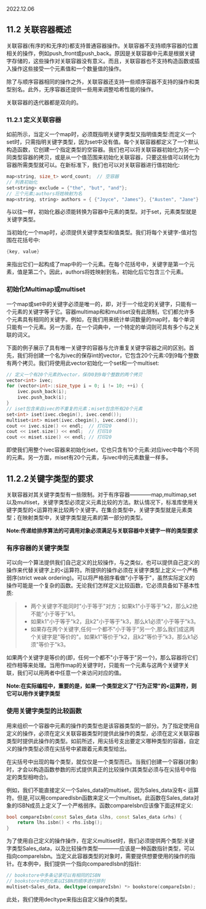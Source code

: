 2022.12.06



## 11.2 关联容器概述
关联容器(有序的和无序的)都支持普通容器操作。关联容器不支持顺序容器的位置相关的操作，例如push_front或push_back。原因是关联容器中元素是根据关键字存储的，这些操作对关联容器没有意义。而且，关联容器也不支持构造函数或插入操作这些接受一个元素值和一个数量值的操作。

除了与顺序容器相同的操作之外，关联容器还支持一些顺序容器不支持的操作和类型别名。此外，无序容器还提供一些用来调整哈希性能的操作。

关联容器的迭代器都是双向的。

### 11.2.1 定义关联容器
如前所示，当定义一个map时，必须既指明关键字类型又指明值类型:而定义一个set时，只需指明关键字类型，因为set中没有值。每个关联容器都定义了一个默认构造函数，它创建一个指定类型的空容器。我们也可以将关联容器初始化为另一个同类型容器的拷贝，或是从一个值范围来初始化关联容器，只要这些值可以转化为容器所需类型就可以。在新标准下，我们也可以对关联容器进行值初始化:

```c++
map<string, size_t> word_count;  // 空容器
// 列表初始化
set<string> exclude = {"the", "but", "and"};
// 三个元素;authors将姓映射为名
map<string, string> authors = { {"Joyce", "James"}, {"Austen", "Jane"} };
```

与以往一样，初始化器必须能转换为容器中元素的类型。对于set，元素类型就是关键字类型。

当初始化一个map时，必须提供关键字类型和值类型。我们将每个关键字-值对包围在花括号中:

```c++
{key, value}
```

来指出它们一起构成了map中的一个元素。在每个花括号中，关键字是第一个元素，值是第二个。因此，authors将姓映射到名，初始化后它包含三个元素。

### 初始化Multimap或multiset
一个map或set中的关键字必须是唯一的，即，对于一个给定的关键字，只能有一个元素的关键字等于它。容器multimap和和multiset没有此限制，它们都允许多个元素具有相同的关键字。例如，在我们用来统计单词数量的map时，每个单词只能有一个元素。另一方面，在一个词典中，一个特定的单词则可具有多个与之关联的词义。

下面的例子展示了具有唯一关键字的容器与允许重复关键字容器之间的区别。首先，我们将创建一个名为ivec的保存int的vector，它包含20个元素:0到9每个整数有两个拷贝。我们将使用此vector初始化一个set和一个multiset:

```c++
// 定义一个有20个元素的vector，保存0到9每个整数的两个拷贝
vector<int> ivec;
for (vector<int>::size_type i = 0; i != 10; ++i) {
    ivec.push_back(i);
    ivec.push_back(i);
}
// iset包含来自ivec的不重复的元素；miset包含所有20个元素
set<int> iset(ivec.cbegin(), ivec.cend());
multiset<int> miset(ivec.cbegin(), ivec.cend());
cout << ivec.size() << endl;  // 打印20
cout << iset.size() << endl;  // 打印10
cout << miset.size() << endl; // 打印20
```

即使我们用整个ivec容器来初始化iset，它也只含有10个元素:对应ivec中每个不同的元素。另一方面，miset有20个元素，与ivec中的元素数量一样多。

## 11.2.2关键字类型的要求
关联容器对其关键字类型有一些限制。对于有序容器————map,multimap,set以及multiset，关键字类型必须定义元素比较的方法。默认情况下，标准库使用关键字类型的<运算符来比较两个关键字。在集合类型中，关键字类型就是元素类型；在映射类型中，关键字类型是元素的第一部分的类型。

**Note:传递给排序算法的可调用对象必须满足与关联容器中关键字一样的类型要求**

### 有序容器的关键字类型
可以向一个算法提供我们自己定义的比较操作，与之类似，也可以提供自己定义的操作来代替关键字上的<运算符。所提供的操作必须在关键字类型上定义一个严格弱序(strict weak ordering)。可以将严格弱序看做"小于等于"，虽然实际定义的操作可能是一个复杂的函数。无论我们怎样定义比较函数，它必须具备如下基本性质:

> + 两个关键字不能同时"小于等于"对方；如果k1"小于等于"k2，那么k2绝不能"小于等于"k1。
> + 如果k1"小于等于"k2，且k2"小于等于"k3，那么k1必须"小于等于"k3。
> + 如果存在两个关键字,任何一个都不"小于等于"另一个,那么我们成这两个关键字是"等价的"。如果k1"等价于"k2，且k2"等价于"k3，那么k1必须"等价于"k3。

如果两个关键字是等价的(即，任何一个都不"小于等于"另一个)，那么容器将它们视作相等来处理。当用作map的关键字时，只能有一个元素与这两个关键字关联，我们可以用两者中任意一个来访问对应的值。

**Note:在实际编程中，重要的是，如果一个类型定义了"行为正常"的<运算符，则它可以用作关键字类型**

### 使用关键字类型的比较函数
用来组织一个容器中元素的操作的类型也是该容器类型的一部分。为了指定使用自定义的操作，必须在定义关联容器类型时提供此操作的类型，必须在定义关联容器类型时提供此操作的类型。如前所述，用尖括号支出要定义哪种类型的容器，自定义的操作类型必须在尖括号中紧跟着元素类型给出。

在尖括号中出现的每个类型，就仅仅是一个类型而已。当我们创建一个容器(对象)时，才会以构造函数参数的形式提供真正的比较操作(其类型必须与在尖括号中指定的类型相吻合)。

例如，我们不能直接定义一个Sales_data的multiset，因为Sales_data没有< 运算符。但是,可以用comparedIsbn函数来定义一个multiset。此函数在Sales_data对象的ISBN成员上定义了一个严格弱序。函数compareIsbn应该像下面这样定义:

```c++
bool compareIsbn(const Sales_data &lhs, const Sales_data &rhs) {
    return lhs.isbn() < rhs.isbg();
}
```

为了使用自己定义的操作操作，在定义multiset时，我们必须提供两个类型:关键字类型Sales_data，以及比较操作类型————应该是一种函数指针类型，可以指向compareIsbn。当定义此容器类型的对象时，需要提供想要使用的操作的指针。在本例中，我们提供一个指向comparedIsbn的指针:

```c++
// bookstore中多条记录可以有相同的ISBN
// bookstore中的元素以ISBN的顺序进行排列
multiset<Sales_data, decltype(compareIsbn) *> bookstore(compareIsbn);
```

此处，我们使用decltype来指出自定义操作的类型。